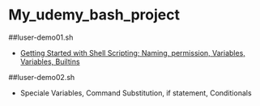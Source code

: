 # My_udemy_bash_project

##luser-demo01.sh
- [Getting Started with Shell Scripting; Naming, permission, Variables, Variables, Builtins](./luser-demo01.sh)

##luser-demo02.sh
- Speciale Variables, Command Substitution, if statement, Conditionals
